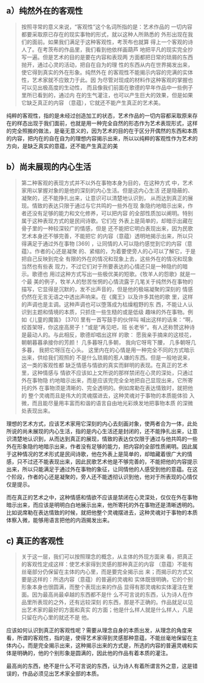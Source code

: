 <h2>a）纯然外在的客观性</h2><blockquote data-pid="v3iVDOFm">按照寻常的意义来说，“客观性”这个名词所指的是：艺术作品的 ⼀切内容都要采取原已存在的现实事物的形式，就以这种⼈所熟悉的 外形出现在我们的⾯前。如果我们满⾜于这种客观性，考茨布也就算 得上⼀个客观的诗⼈了。在考茨布的作品⾥，我们看到他依样画葫芦 地把平凡的现实完全抄写⼀遍。但是艺术的⽬的是要在内容和表现两 ⽅⾯都把⽇常的琐屑的东⻄抛开，通过⼼灵的活动，把⾃在⾃为的理 性的东⻄从内在世界揭发出来，使它得到真实的外在形象。纯然外在 的客观性不能揭⽰内容的完满的实体性，艺术家就不应致⼒于此。因 为尽管对现成的材料作这种客观的掌握也可以⻅出极⾼度的⽣动性， ⽽且像我们前⾯在歌德的早年作品中⼀些例⼦⾥所已看到的，通过内 在的⽣⽓灌注，也可以产⽣巨⼤的效果，但是如果它缺乏真正的内容 （意蕴），它就还不能产⽣真正的艺术美。 </blockquote><p data-pid="P4M7Qjt_">纯粹的客观性，指的是未经过创造加工的状态，艺术作品的一切内容都采取原来存在的样态出现于我们面前，也就是用一种完全自然的形态作为艺术表现形式，这样的完全照搬的做法，是毫无意义的，因为艺术的目的在于区分开偶然的东西和本质的内容，把内在的自在自为的理想内容揭示出来，所以以纯粹的客观性作为艺术的方向，是缺乏真实的意蕴，还不能产生真正的美</p><h2>b）尚未展现的内⼼⽣活</h2><blockquote data-pid="WY8JtIG9">第⼆种客观的表现⽅式并不以外在事物本⾝为⽬的，在这种⽅式 中，艺术家⽤以掌握对象的是他的深刻的内⼼⽣活。但是这内⼼⽣活 还是隐蔽的、凝聚的，还不能挣扎出来，让意识可以清楚地认识到， 从⽽达到真正的展现。情致的表达只限于通过与它共鸣的⼀些外在现 象隐约地暗⽰出来，作者还没有⾜够的能⼒和⽂化修养，可以把内容 的全部性质加以阐明。特别属于这种表现⽅式的是⺠间诗歌。它们在 外表上是简单的，却暗⽰出藏在⾻⼦⾥的⼀种较深较⼴的情感，但是 还不能把它明⽩表现出来，因为⺠歌艺术本⾝还不够完善，不能把它 的内容（意蕴）透明地揭⽰出来，所以只得满⾜于通过外在事物 [369] ，让同情的⼈可以隐约感觉到它的内容（意蕴）。作者的⼼还是凝聚 的、紧缩的，为着要使旁⼈的⼼可以了解它，于是把⾃⼰反映到完全 有限的外在的情况和现象上去，这些外在的情况和现象当然也有些表 现⼒，不过它们对于所要表达的⼼情还只是⼀种隐约的暗⽰。歌德也 ⽤过这种⽅式写出⼀些极优美的短歌。《牧⽺⼈的怨歌》就是⼀个最 美的例⼦，牧⽺⼈的愁苦怅惘的⼼情流露于⼏笔关于纯然外在事物的 描写，它显得是沉默的，发不出声⾳的，但是他的极端凝聚的深刻的 情感仍然在⽆⾔⽆语之中透出声响来。在《魔王》以及许多其他的歌 ⾥，这样的声调也是主调。这种声调也可以堕落成为枯燥粗野的东 ⻄，不能让⼈认识到主题和情境的本质，只抓住⼀些⽣糙的或是低级 趣味的外在事物。例如《⼉童的魔笛》 [370] ⾥有⼀⾸写⿎⼿的伙伴叫 喊出这样的话来：“啊，绞⾸架呀，你这座⾼房⼦！”或是“再⻅吧，班 ⻓⽼爷”。有⼈还称赞这种诗是最动⼈的。与此相反，歌德却唱出这样 的歌： 愿我亲⼿摘来的这枝花， 朝朝暮暮承接你的芳颜！ ⼏多暮呀⼏多朝， 我向它呀弯下腰， ⼏多朝呀⼏多暮， 我把它呀压在⼼头。 这⾥内在的⼼情是⽤⼀种完全不同的⽅式暗⽰出来，供给我们观照的 不是什么琐屑的惹⼈嫌的东⻄。但是⼀般地说来，这⼀类的客观性都 缺乏情感与情欲的真实⽽鲜明的表现。在真正的艺术⾥，这种情感与 情欲不应该如上⽂所说的那样禁闭在⼼灵的深处，只通过外在事物隐 约地暗⽰出来，⽽是应该完完全全地把⾃⼰显现出来，它所寄托的外 在事物须是清晰的、完全透明的。例如席勒在表达情致时，就把他的 整个灵魂⽽且是伟⼤的灵魂摆进去，这种灵魂对于事物的本质能体验 ⼊微，⽽且能尽量⽤丰富⽽和谐的语⾔⾃由地光彩焕发地把事物本质 的深微处表现出来。</blockquote><p data-pid="q3GbpYPF">理想的艺术方式，应该艺术家用它深刻的内心去刻画对象，使两者合为一体，此处所说的尚未展现的内心生活，指的是内心生活还是封闭的，还不能挣扎出来，让意识清楚地认识到，从而达到真正的展现，情致的表达仅仅限于通过与他共鸣的一些外在形象隐约地暗示出来，作者没有足够的能力，把内容的全部性质阐明。因此属于这种情况的艺术形式是民间诗歌，他在外表上是简单的，却暗藏着很广大的情感，只不过还不能表现出来，因此民歌艺术他是不够完善的，不能把他的内容提示出来，所以只能满足于通过外在事物的象征，让同情他的人感受到他的意蕴。在这个阶段，作者的心还是凝聚的，旁人还不能透彻认识到他，他对于所表现的心情仅仅是提示。</p><p data-pid="vUi4mL9_">而在真正的艺术之中，这种情感和情欲不应该是禁闭在心灵深处，仅仅在外在事物暗示出来，而应该是明明白白地展示出来，他所寄托的外在事物还是清晰透明的。比如说席勒在表达情致的时候，就把他整个灵魂摆进去，这种灵魂对于事物的本质体察入微，能够用语言把他的内涵揭发出来。</p><h2>c) 真正的客观性</h2><blockquote data-pid="eSB7JqhK">关于这⼀层，我们可以按照理念的概念，从主体的外现⽅⾯来 看，把真正的客观性定成这样：使艺术家得到灵感的那种真正的内容 （意蕴）不能有丝毫部分仍保留在主体的内⼼⾥，⽽是要完全揭⽰出 来；⽽揭⽰的⽅式⼜要是这样的：所选内容（意蕴）的普遍的灵魂和 实体既很明确，它的个别形象本⾝也很圆满，⽽整个表现出来的作品 显得有那灵魂和实体灌注在⾥⾯。因为最⾼尚最卓越的东⻄都不是什 么不可⾔说的东⻄，认为诗⼈在作品⾥所表现的之外，还有远较深刻 的东⻄，那是不正确的。作品就⾜以⻅出艺术家的最好的⽅⾯和真实 的⽅⾯；他是什么样⼈就是什么样⼈，凡是只留在内⼼⾥的就还不是 他。 </blockquote><p data-pid="Zhs0XHMs">应该如何认识到真正的客观性呢？需要从理念自身的本质出发，从理念的角度来看，所谓的客观性，指的是，使得艺术家得到灵感那种意蕴，不能丝毫地保留在主体内心，而是完全揭示出来，这种揭示出来的方式是，所选的内容的普遍灵魂和实体是明确的，他的个别形象是圆满的，因此他的作品有着本质的灌注。</p><p data-pid="vJlTTJi_">最高尚的东西，绝不是什么不可言说的东西，认为诗人有着所谓言外之意，这是错误的，作品必须见出艺术家全部的本质。</p><p></p>